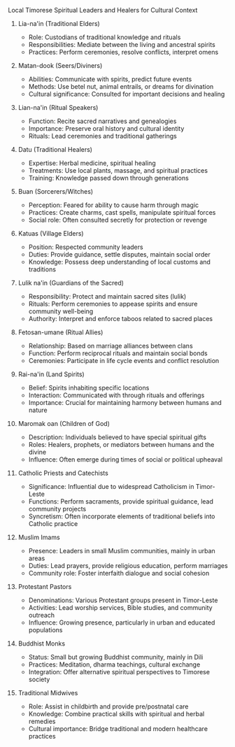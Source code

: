 Local Timorese Spiritual Leaders and Healers for Cultural Context

1. Lia-na'in (Traditional Elders)
   - Role: Custodians of traditional knowledge and rituals
   - Responsibilities: Mediate between the living and ancestral spirits
   - Practices: Perform ceremonies, resolve conflicts, interpret omens

2. Matan-dook (Seers/Diviners)
   - Abilities: Communicate with spirits, predict future events
   - Methods: Use betel nut, animal entrails, or dreams for divination
   - Cultural significance: Consulted for important decisions and healing

3. Lian-na'in (Ritual Speakers)
   - Function: Recite sacred narratives and genealogies
   - Importance: Preserve oral history and cultural identity
   - Rituals: Lead ceremonies and traditional gatherings

4. Datu (Traditional Healers)
   - Expertise: Herbal medicine, spiritual healing
   - Treatments: Use local plants, massage, and spiritual practices
   - Training: Knowledge passed down through generations

5. Buan (Sorcerers/Witches)
   - Perception: Feared for ability to cause harm through magic
   - Practices: Create charms, cast spells, manipulate spiritual forces
   - Social role: Often consulted secretly for protection or revenge

6. Katuas (Village Elders)
   - Position: Respected community leaders
   - Duties: Provide guidance, settle disputes, maintain social order
   - Knowledge: Possess deep understanding of local customs and traditions

7. Lulik na'in (Guardians of the Sacred)
   - Responsibility: Protect and maintain sacred sites (lulik)
   - Rituals: Perform ceremonies to appease spirits and ensure community well-being
   - Authority: Interpret and enforce taboos related to sacred places

8. Fetosan-umane (Ritual Allies)
   - Relationship: Based on marriage alliances between clans
   - Function: Perform reciprocal rituals and maintain social bonds
   - Ceremonies: Participate in life cycle events and conflict resolution

9. Rai-na'in (Land Spirits)
   - Belief: Spirits inhabiting specific locations
   - Interaction: Communicated with through rituals and offerings
   - Importance: Crucial for maintaining harmony between humans and nature

10. Maromak oan (Children of God)
    - Description: Individuals believed to have special spiritual gifts
    - Roles: Healers, prophets, or mediators between humans and the divine
    - Influence: Often emerge during times of social or political upheaval

11. Catholic Priests and Catechists
    - Significance: Influential due to widespread Catholicism in Timor-Leste
    - Functions: Perform sacraments, provide spiritual guidance, lead community projects
    - Syncretism: Often incorporate elements of traditional beliefs into Catholic practice

12. Muslim Imams
    - Presence: Leaders in small Muslim communities, mainly in urban areas
    - Duties: Lead prayers, provide religious education, perform marriages
    - Community role: Foster interfaith dialogue and social cohesion

13. Protestant Pastors
    - Denominations: Various Protestant groups present in Timor-Leste
    - Activities: Lead worship services, Bible studies, and community outreach
    - Influence: Growing presence, particularly in urban and educated populations

14. Buddhist Monks
    - Status: Small but growing Buddhist community, mainly in Dili
    - Practices: Meditation, dharma teachings, cultural exchange
    - Integration: Offer alternative spiritual perspectives to Timorese society

15. Traditional Midwives
    - Role: Assist in childbirth and provide pre/postnatal care
    - Knowledge: Combine practical skills with spiritual and herbal remedies
    - Cultural importance: Bridge traditional and modern healthcare practices